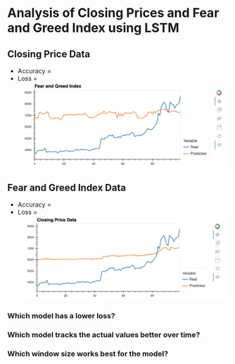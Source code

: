 # Analysis of Closing Prices and Fear and Greed Index using LSTM 

## Closing Price Data
* Accuracy = 
* Loss = 
![closing.png](closing.png)


## Fear and Greed Index Data
* Accuracy = 
* Loss = 
![fg.png](fg.png)

### Which model has a lower loss?

### Which model tracks the actual values better over time?

### Which window size works best for the model?